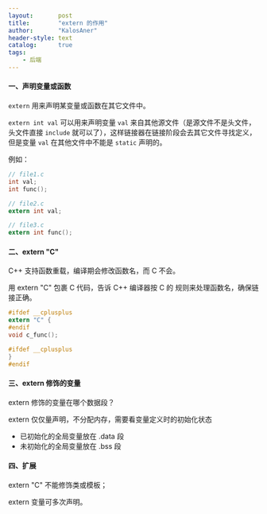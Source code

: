 ```yaml
---
layout:       post
title:        "extern 的作用"
author:       "KalosAner"
header-style: text
catalog:      true
tags:
    - 后端
---
```


#### 一、声明变量或函数

`extern` 用来声明某变量或函数在其它文件中。

`extern int val` 可以用来声明变量 `val` 来自其他源文件（是源文件不是头文件，头文件直接 `include` 就可以了），这样链接器在链接阶段会去其它文件寻找定义，但是变量 `val` 在其他文件中不能是 `static` 声明的。

例如：

```c
// file1.c
int val;
int func();

// file2.c
extern int val;

// file3.c
extern int func();
```

#### 二、extern "C"

C++ 支持函数重载，编译期会修改函数名，而 C 不会。

用 extern "C" 包裹 C 代码，告诉 C++ 编译器按 C 的 规则来处理函数名，确保链接正确。

```c
#ifdef __cplusplus
extern "C" {
#endif
void c_func();

#ifdef __cplusplus
}
#endif
```

#### 三、extern 修饰的变量

extern 修饰的变量在哪个数据段？

extern 仅仅量声明，不分配内存，需要看变量定义时的初始化状态

- 已初始化的全局变量放在 .data 段
- 未初始化的全局变量放在 .bss 段

#### 四、扩展

extern "C" 不能修饰类或模板；

extern 变量可多次声明。
